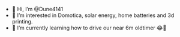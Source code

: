 - 👋 Hi, I’m @Dune4141
- 👀 I’m interested in Domotica, solar energy, home batteries and 3d printing.
- 🌱 I’m currently learning how to drive our near 6m oldtimer 😂💪

<!---
Dune4141/Dune4141 is a ✨ special ✨ repository because its `README.md` (this file) appears on your GitHub profile.
You can click the Preview link to take a look at your changes.
--->
